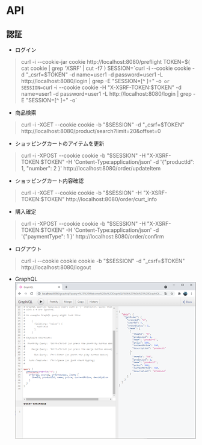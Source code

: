 # API

## 認証
- ログイン
> curl -i --cookie-jar cookie http://localhost:8080/preflight
> TOKEN=$( cat cookie | grep 'XSRF' | cut -f7 )
> SESSION=`curl -i --cookie cookie -d "_csrf=$TOKEN" -d name=user1 -d password=user1 -L http://localhost:8080/login | grep -E "SESSION\=[^ ]+" -o`
 or
> SESSION=`curl -i --cookie cookie  -H "X-XSRF-TOKEN:$TOKEN" -d name=user1 -d password=user1 -L http://localhost:8080/login | grep -E "SESSION\=[^ ]+" -o`

- 商品検索
> curl -i -XGET --cookie cookie -b "$SESSION" -d "_csrf=$TOKEN" http://localhost:8080/product/search?limit=20&offset=0

- ショッピングカートのアイテムを更新
> curl -i -XPOST --cookie cookie -b "$SESSION" -H "X-XSRF-TOKEN:$TOKEN" -H 'Content-Type:application/json' -d '{"productId": 1, "number": 2 }' http://localhost:8080/order/updateItem

- ショッピングカート内容確認
> curl -i -XGET --cookie cookie -b "$SESSION" -H "X-XSRF-TOKEN:$TOKEN" http://localhost:8080/order/curt_info

- 購入確定
> curl -i -XPOST --cookie cookie -b "$SESSION" -H "X-XSRF-TOKEN:$TOKEN" -H 'Content-Type:application/json' -d '{"paymentType": 1 }' http://localhost:8080/order/confirm

- ログアウト
> curl -i --cookie cookie cookie -b "$SESSION" -d "_csrf=$TOKEN" http://localhost:8080/logout

- GraphQL
  ![GraphQL](./image/graphql.PNG)
